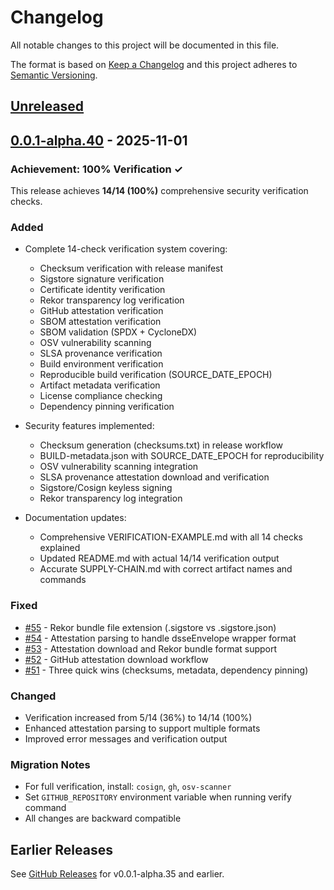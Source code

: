 # Changelog

All notable changes to this project will be documented in this file.

The format is based on [Keep a Changelog](https://keepachangelog.com/en/1.1.0/)
and this project adheres to [Semantic Versioning](https://semver.org/spec/v2.0.0.html).

## [Unreleased]

## [0.0.1-alpha.40] - 2025-11-01

### Achievement: 100% Verification ✓

This release achieves **14/14 (100%)** comprehensive security verification checks.

### Added
- Complete 14-check verification system covering:
  - Checksum verification with release manifest
  - Sigstore signature verification
  - Certificate identity verification
  - Rekor transparency log verification
  - GitHub attestation verification
  - SBOM attestation verification
  - SBOM validation (SPDX + CycloneDX)
  - OSV vulnerability scanning
  - SLSA provenance verification
  - Build environment verification
  - Reproducible build verification (SOURCE_DATE_EPOCH)
  - Artifact metadata verification
  - License compliance checking
  - Dependency pinning verification

- Security features implemented:
  - Checksum generation (checksums.txt) in release workflow
  - BUILD-metadata.json with SOURCE_DATE_EPOCH for reproducibility
  - OSV vulnerability scanning integration
  - SLSA provenance attestation download and verification
  - Sigstore/Cosign keyless signing
  - Rekor transparency log integration

- Documentation updates:
  - Comprehensive VERIFICATION-EXAMPLE.md with all 14 checks explained
  - Updated README.md with actual 14/14 verification output
  - Accurate SUPPLY-CHAIN.md with correct artifact names and commands

### Fixed
- [#55](https://github.com/redoubt-cysec/provenance-template/pull/55) - Rekor bundle file extension (.sigstore vs .sigstore.json)
- [#54](https://github.com/redoubt-cysec/provenance-template/pull/54) - Attestation parsing to handle dsseEnvelope wrapper format
- [#53](https://github.com/redoubt-cysec/provenance-template/pull/53) - Attestation download and Rekor bundle format support
- [#52](https://github.com/redoubt-cysec/provenance-template/pull/52) - GitHub attestation download workflow
- [#51](https://github.com/redoubt-cysec/provenance-template/pull/51) - Three quick wins (checksums, metadata, dependency pinning)

### Changed
- Verification increased from 5/14 (36%) to 14/14 (100%)
- Enhanced attestation parsing to support multiple formats
- Improved error messages and verification output

### Migration Notes
- For full verification, install: `cosign`, `gh`, `osv-scanner`
- Set `GITHUB_REPOSITORY` environment variable when running verify command
- All changes are backward compatible

## Earlier Releases

See [GitHub Releases](https://github.com/redoubt-cysec/provenance-template/releases) for v0.0.1-alpha.35 and earlier.

[Unreleased]: https://github.com/redoubt-cysec/provenance-template/compare/v0.0.1-alpha.40...HEAD
[0.0.1-alpha.40]: https://github.com/redoubt-cysec/provenance-template/releases/tag/v0.0.1-alpha.40
